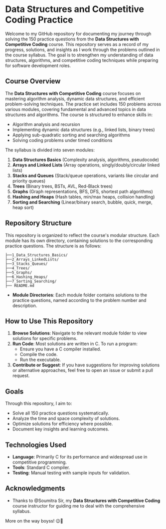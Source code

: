 # Data Structures and Competitive Coding Practice

Welcome to my GitHub repository for documenting my journey through solving the 150 practice questions from the **Data Structures with Competitive Coding** course. This repository serves as a record of my progress, solutions, and insights as I work through the problems outlined in the course syllabus. The goal is to strengthen my understanding of data structures, algorithms, and competitive coding techniques while preparing for software development roles.

## Course Overview

The **Data Structures with Competitive Coding** course focuses on mastering algorithm analysis, dynamic data structures, and efficient problem-solving techniques. The practice set includes 150 problems across various modules, covering fundamental and advanced topics in data structures and algorithms. The course is structured to enhance skills in:

- Algorithm analysis and recursion
- Implementing dynamic data structures (e.g., linked lists, binary trees)
- Applying sub-quadratic sorting and searching algorithms
- Solving coding problems under timed conditions

The syllabus is divided into seven modules:
1. **Data Structures Basics** (Complexity analysis, algorithms, pseudocode)
2. **Arrays and Linked Lists** (Array operations, singly/doubly/circular linked lists)
3. **Stacks and Queues** (Stack/queue operations, variants like circular and priority queues)
4. **Trees** (Binary trees, BSTs, AVL, Red-Black trees)
5. **Graphs** (Graph representations, BFS, DFS, shortest path algorithms)
6. **Hashing and Heaps** (Hash tables, min/max heaps, collision handling)
7. **Sorting and Searching** (Linear/binary search, bubble, quick, merge, heap sort)

## Repository Structure

This repository is organized to reflect the course's modular structure. Each module has its own directory, containing solutions to the corresponding practice questions. The structure is as follows:

```
├──1_Data_Structures_Basics/
├──2_Arrays_LinkedLists/
├──3_Stacks_Queues/
├──4_Trees/
├──5_Graphs/
├──6_Hashing_Heaps/
├──7_Sorting_Searching/
├── README.md

```

- **Module Directories**: Each module folder contains solutions to the practice questions, named according to the problem number and description.

## How to Use This Repository

1. **Browse Solutions**: Navigate to the relevant module folder to view solutions for specific problems.
2. **Run Code**: Most solutions are written in C. To run a program:
   - Ensure you have a C compiler installed.
   - Compile the code.
   - Run the executable.
3. **Contribute or Suggest**: If you have suggestions for improving solutions or alternative approaches, feel free to open an issue or submit a pull request.

## Goals

Through this repository, I aim to:
- Solve all 150 practice questions systematically.
- Analyze the time and space complexity of solutions.
- Optimize solutions for efficiency where possible.
- Document key insights and learning outcomes.

## Technologies Used

- **Language**: Primarily C for its performance and widespread use in competitive programming.
- **Tools**: Standard C compiler.
- **Testing**: Manual testing with sample inputs for validation.

## Acknowledgments

- Thanks to @Soumitra Sir, my **Data Structures with Competitive Coding** course instructor for guiding me to deal with the comprehensive syllabus.

More on the way boyss! 😉🚀
